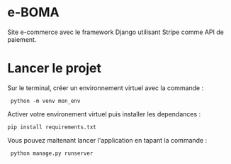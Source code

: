 # e-BOMA

Site e-commerce avec le framework Django utilisant Stripe comme API de paiement.

# Lancer le projet

Sur le terminal, créer un environnement virtuel avec la commande :

     python -m venv mon_env

Activer votre environement virtuel puis installer les dependances :

    pip install requirements.txt

Vous pouvez maitenant lancer l'application en tapant la commande :

     python manage.py runserver
